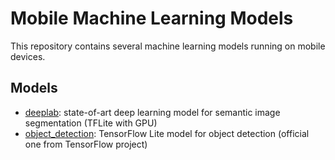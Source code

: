 # Mobile Machine Learning Models

This repository contains several machine learning models running on mobile devices. 

## Models

-   [deeplab](deeplab):  state-of-art deep learning model for semantic image segmentation (TFLite with GPU)
-   [object_detection](object_detection):  TensorFlow Lite model for object detection (official one from TensorFlow project)

